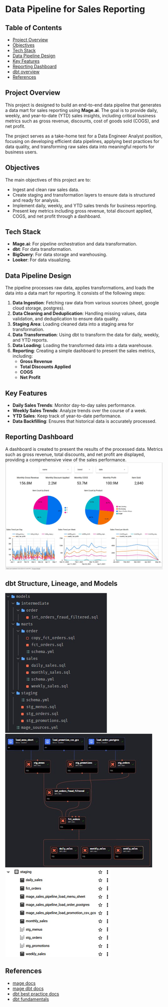 # Data Pipeline for Sales Reporting  
## Table of Contents

- [Project Overview](#project-overview)
- [Objectives](#objectives)
- [Tech Stack](#tech-stack)
- [Data Pipeline Design](#data-pipeline-design)
- [Key Features](#key-features)
- [Reporting Dashboard](#reporting-dashboard)
- [dbt overview](#dbt-structure-lineage-and-models)
- [References](#references)
## Project Overview
This project is designed to build an end-to-end data pipeline that generates a data mart for sales reporting using **Mage.ai**. The goal is to provide daily, weekly, and year-to-date (YTD) sales insights, including critical business metrics such as gross revenue, discounts, cost of goods sold (COGS), and net profit.

The project serves as a take-home test for a Data Engineer Analyst position, focusing on developing efficient data pipelines, applying best practices for data quality, and transforming raw sales data into meaningful reports for business users. 

## Objectives
The main objectives of this project are to:
- Ingest and clean raw sales data.
- Create staging and transformation layers to ensure data is structured and ready for analysis.
- Implement daily, weekly, and YTD sales trends for business reporting.
- Present key metrics including gross revenue, total discount applied, COGS, and net profit through a dashboard.
  
## Tech Stack
- **Mage.ai**: For pipeline orchestration and data transformation.
- **dbt**: For data transformation.
- **BigQuery**: For data storage and warehousing.
- **Looker**: For data visualizing.

## Data Pipeline Design
The pipeline processes raw data, applies transformations, and loads the data into a data mart for reporting. It consists of the following steps:
1. **Data Ingestion**: Fetching raw data from various sources (sheet, google cloud storage, postgres).
2. **Data Cleaning and Deduplication**: Handling missing values, data validation, and deduplication to ensure data quality.
3. **Staging Area**: Loading cleaned data into a staging area for transformation.
4. **Data Transformation**: Using dbt to transform the data for daily, weekly, and YTD reports.
5. **Data Loading**: Loading the transformed data into a data warehouse.
6. **Reporting**: Creating a simple dashboard to present the sales metrics, including:
   - **Gross Revenue**
   - **Total Discounts Applied**
   - **COGS**
   - **Net Profit**

## Key Features
- **Daily Sales Trends**: Monitor day-to-day sales performance.
- **Weekly Sales Trends**: Analyze trends over the course of a week.
- **YTD Sales**: Keep track of year-to-date performance.
- **Data Backfilling**: Ensures that historical data is accurately processed.

## Reporting Dashboard
A dashboard is created to present the results of the processed data. Metrics such as gross revenue, total discounts, and net profit are displayed, providing a comprehensive view of the sales performance.
![image](/misc/looker_dashboard.jpg)

## dbt Structure, Lineage, and Models
![image](/misc/models_folder_structure.jpg)  
![image](/misc/mage_data_lineage.jpg)  
![image](/misc/bigquery_materialization.jpg)  

## References
- [mage docs](https://docs.mage.ai/introduction/overview)
- [mage dbt docs](https://docs.mage.ai/guides/dbt/developing-dbt-in-mage)
- [dbt best practice docs](https://docs.getdbt.com/best-practices)
- [dbt fundamentals](https://learn.getdbt.com/learn/course/dbt-fundamentals)
